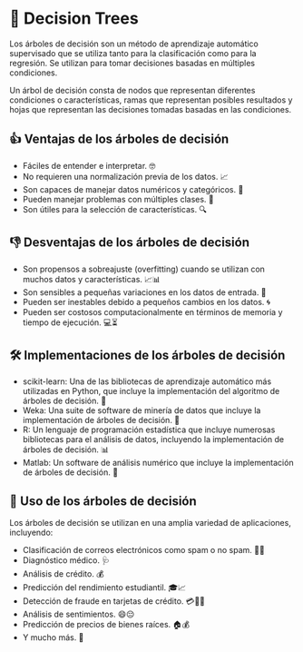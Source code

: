 # 🌳 Decision Trees

Los árboles de decisión son un método de aprendizaje automático supervisado que se utiliza tanto para la clasificación como para la regresión. Se utilizan para tomar decisiones basadas en múltiples condiciones.

Un árbol de decisión consta de nodos que representan diferentes condiciones o características, ramas que representan posibles resultados y hojas que representan las decisiones tomadas basadas en las condiciones.

## 👍 Ventajas de los árboles de decisión

- Fáciles de entender e interpretar. 🤓
- No requieren una normalización previa de los datos. 📈
- Son capaces de manejar datos numéricos y categóricos. 🔢
- Pueden manejar problemas con múltiples clases. 🧐
- Son útiles para la selección de características. 🔍

## 👎 Desventajas de los árboles de decisión

- Son propensos a sobreajuste (overfitting) cuando se utilizan con muchos datos y características. 📈📊
- Son sensibles a pequeñas variaciones en los datos de entrada. 🤏
- Pueden ser inestables debido a pequeños cambios en los datos. 🌀
- Pueden ser costosos computacionalmente en términos de memoria y tiempo de ejecución. 💻⏳

## 🛠 Implementaciones de los árboles de decisión

- scikit-learn: Una de las bibliotecas de aprendizaje automático más utilizadas en Python, que incluye la implementación del algoritmo de árboles de decisión. 🐍
- Weka: Una suite de software de minería de datos que incluye la implementación de árboles de decisión. 🤖
- R: Un lenguaje de programación estadística que incluye numerosas bibliotecas para el análisis de datos, incluyendo la implementación de árboles de decisión. 📊
- Matlab: Un software de análisis numérico que incluye la implementación de árboles de decisión. 🧮

## 🎯 Uso de los árboles de decisión

Los árboles de decisión se utilizan en una amplia variedad de aplicaciones, incluyendo:

- Clasificación de correos electrónicos como spam o no spam. 📧🚫
- Diagnóstico médico. 🩺
- Análisis de crédito. 💰
- Predicción del rendimiento estudiantil. 🎓📈
- Detección de fraude en tarjetas de crédito. 💳🕵️‍♂️
- Análisis de sentimientos. 😄😔
- Predicción de precios de bienes raíces. 🏠💰
- Y mucho más. 🌟

